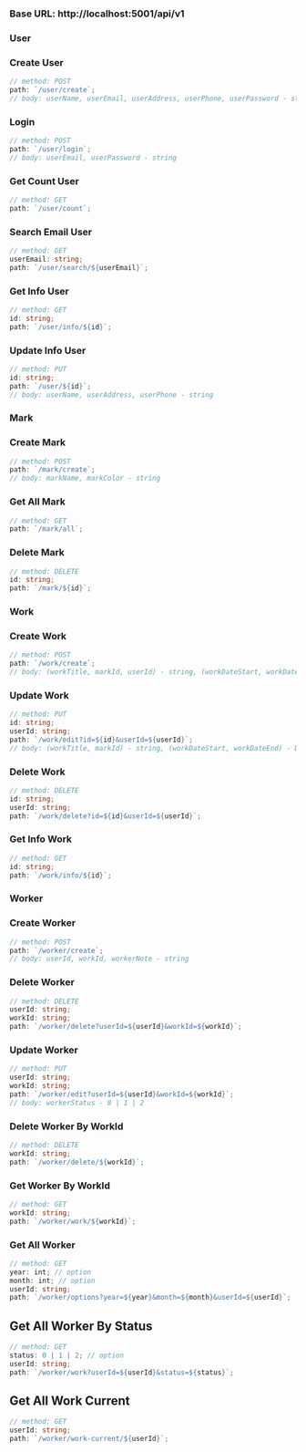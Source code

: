 ### **Base URL**: http://localhost:5001/api/v1

### User

### **Create User**

```ts
// method: POST
path: `/user/create`;
// body: userName, userEmail, userAddress, userPhone, userPassword - string
```
### **Login**

```ts
// method: POST
path: `/user/login`;
// body: userEmail, userPassword - string
```

### **Get Count User**

```ts
// method: GET
path: `/user/count`;
```

### **Search Email User**

```ts
// method: GET
userEmail: string;
path: `/user/search/${userEmail}`;
```

### **Get Info User**

```ts
// method: GET
id: string;
path: `/user/info/${id}`;
```

### **Update Info User**

```ts
// method: PUT
id: string;
path: `/user/${id}`;
// body: userName, userAddress, userPhone - string
```


### Mark

### **Create Mark**

```ts
// method: POST
path: `/mark/create`;
// body: markName, markColor - string

```

### **Get All Mark**

```ts
// method: GET
path: `/mark/all`;
```

### **Delete Mark**

```ts
// method: DELETE
id: string;
path: `/mark/${id}`;
```


### Work

### **Create Work**

```ts
// method: POST
path: `/work/create`;
// body: (workTitle, markId, userId) - string, (workDateStart, workDateEnd) - Date
```

### **Update Work**

```ts
// method: PUT
id: string;
userId: string;
path: `/work/edit?id=${id}&userId=${userId}`;
// body: (workTitle, markId) - string, (workDateStart, workDateEnd) - Date
```

### **Delete Work**

```ts
// method: DELETE
id: string;
userId: string;
path: `/work/delete?id=${id}&userId=${userId}`;
```

### **Get Info Work**

```ts
// method: GET
id: string;
path: `/work/info/${id}`;
```


### Worker

### **Create Worker**

```ts
// method: POST
path: `/worker/create`;
// body: userId, workId, workerNote - string
```

### **Delete Worker**

```ts
// method: DELETE
userId: string;
workId: string;
path: `/worker/delete?userId=${userId}&workId=${workId}`;
```

### **Update Worker**

```ts
// method: PUT
userId: string;
workId: string;
path: `/worker/edit?userId=${userId}&workId=${workId}`;
// body: workerStatus - 0 | 1 | 2
```

### **Delete Worker By WorkId**

```ts
// method: DELETE
workId: string;
path: `/worker/delete/${workId}`;
```

### **Get Worker By WorkId**

```ts
// method: GET
workId: string;
path: `/worker/work/${workId}`;
```

### **Get All Worker**

```ts
// method: GET
year: int; // option
month: int; // option
userId: string;
path: `/worker/options?year=${year}&month=${month}&userId=${userId}`;
```

## **Get All Worker By Status**

```ts
// method: GET
status: 0 | 1 | 2; // option
userId: string;
path: `/worker/work?userId=${userId}&status=${status}`;
```

## **Get All Work Current**

```ts
// method: GET
userId: string;
path: `/worker/work-current/${userId}`;
```